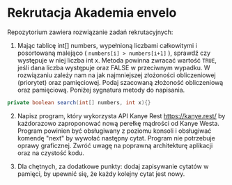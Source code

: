 # Rekrutacja Akademia envelo

Repozytorium zawiera rozwiązanie zadań rekrutacyjnych:

1. Mając tablicę int[] numbers, wypełnioną liczbami całkowitymi i posortowaną malejąco ( `numbers[i] > numbers[i+1]` ), sprawdź czy występuje w niej liczba int x. Metoda powinna zwracać wartość `TRUE`, jeśli dana liczba występuje oraz FALSE w przeciwnym wypadku. W rozwiązaniu zależy nam na jak najmniejszej złożoności obliczeniowej (priorytet) oraz pamięciowej. Podaj szacowaną złożoność obliczeniową oraz pamięciową. Poniżej sygnatura metody do napisania.

```java
private boolean search(int[] numbers, int x){}
```

2. Napisz program, który wykorzysta API Kanye Rest https://kanye.rest/ by każdorazowo zaproponować nową perełkę mądrości od Kanye Westa. Program powinien być obsługiwany z poziomu konsoli i obsługiwać komendę "next" by wywołać następny cytat. Program nie potrzebuje oprawy graficznej. Zwróć uwagę na poprawną architekturę aplikacji oraz na czystość kodu. 

3. Dla chętnych, za dodatkowe punkty: dodaj zapisywanie cytatów w pamięci, by upewnić się, że każdy kolejny cytat jest nowy.